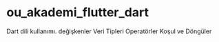 # ou_akademi_flutter_dart
Dart dili kullanımı.
değişkenler
Veri Tipleri
Operatörler
Koşul ve Döngüler
